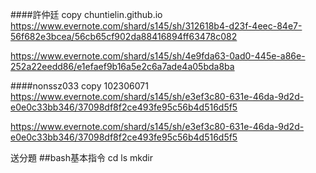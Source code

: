 ####許仲廷 copy chuntielin.github.io
https://www.evernote.com/shard/s145/sh/312618b4-d23f-4eec-84e7-56f682e3bcea/56cb65cf902da88416894ff63478c082

https://www.evernote.com/shard/s145/sh/4e9fda63-0ad0-445e-a86e-252a22eedd86/e1efaef9b16a5e2c6a7ade4a05bda8ba


####nonssz033 copy 102306071
https://www.evernote.com/shard/s145/sh/e3ef3c80-631e-46da-9d2d-e0e0c33bb346/37098df8f2ce493fe95c56b4d516d5f5

https://www.evernote.com/shard/s145/sh/e3ef3c80-631e-46da-9d2d-e0e0c33bb346/37098df8f2ce493fe95c56b4d516d5f5

送分題
##bash基本指令
cd
ls
mkdir
